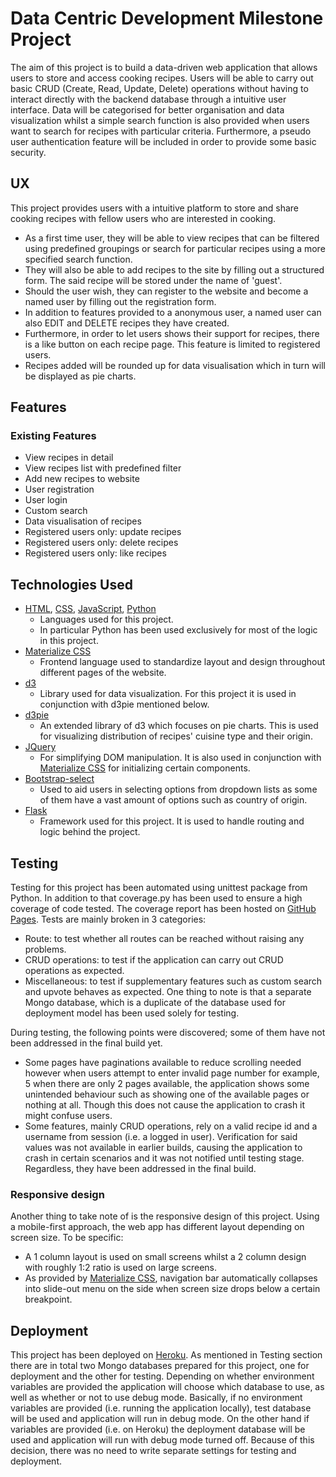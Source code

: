 # Data Centric Development Milestone Project
The aim of this project is to build a data-driven web application that allows users to store and access cooking recipes. Users will be able to carry out basic CRUD (Create, Read, Update, Delete) operations without having to interact directly with the backend database through a intuitive user interface. Data will be categorised for better organisation and data visualization whilst a simple search function is also provided when users want to search for recipes with particular criteria. Furthermore, a pseudo user authentication feature will be included in order to provide some basic security.

## UX
This project provides users with a intuitive platform to store and share cooking recipes with fellow users who are interested in cooking.

- As a first time user, they will be able to view recipes that can be filtered using predefined groupings or search for particular recipes using a more specified search function.
- They will also be able to add recipes to the site by filling out a structured form. The said recipe will be stored under the name of 'guest'.
- Should the user wish, they can register to the website and become a named user by filling out the registration form.
- In addition to features provided to a anonymous user, a named user can also EDIT and DELETE recipes they have created.
- Furthermore, in order to let users shows their support for recipes, there is a like button on each recipe page. This feature is limited to registered users.
- Recipes added will be rounded up for data visualisation which in turn will be displayed as pie charts.

## Features
### Existing Features
- View recipes in detail
- View recipes list with predefined filter
- Add new recipes to website
- User registration
- User login
- Custom search
- Data visualisation of recipes
- Registered users only: update recipes
- Registered users only: delete recipes
- Registered users only: like recipes

## Technologies Used
- [HTML](https://www.w3.org/html/), [CSS](https://www.w3.org/Style/CSS/), [JavaScript](https://www.javascript.com/), [Python](https://www.python.org/)
	- Languages used for this project.
	- In particular Python has been used exclusively for most of the logic in this project.
- [Materialize CSS](https://materializecss.com/)
	- Frontend language used to standardize layout and design throughout different pages of the website.
- [d3](https://d3js.org/)
	- Library used for data visualization. For this project it is used in conjunction with d3pie mentioned below.
- [d3pie](http://d3pie.org/)
	- An extended library of d3 which focuses on pie charts. This is used for visualizing distribution of recipes' cuisine type and their origin.
- [JQuery](https://jquery.com)
	- For simplifying DOM manipulation. It is also used in conjunction with [Materialize CSS](https://materializecss.com/) for initializing certain components.
- [Bootstrap-select](https://silviomoreto.github.io/bootstrap-select/)
	- Used to aid users in selecting options from dropdown lists as some of them have a vast amount of options such as country of origin.
- [Flask](http://flask.pocoo.org/)
	- Framework used for this project. It is used to handle routing and logic behind the project.

## Testing
Testing for this project has been automated using unittest package from Python. In addition to that coverage.py has been used to ensure a high coverage of code tested. The coverage report has been hosted on [GitHub Pages](https://comacoma.github.io/DCD-MilestoneProject/). Tests are mainly broken in 3 categories:
- Route: to test whether all routes can be reached without raising any problems.
- CRUD operations: to test if the application can carry out CRUD operations as expected.
- Miscellaneous: to test if supplementary features such as custom search and upvote behaves as expected.
One thing to note is that a separate Mongo database, which is a duplicate of the database used for deployment model has been used solely for testing.

During testing, the following points were discovered; some of them have not been addressed in the final build yet.
- Some pages have paginations available to reduce scrolling needed however when users attempt to enter invalid page number for example, 5 when there are only 2 pages available, the application shows some unintended behaviour such as showing one of the available pages or nothing at all. Though this does not cause the application to crash it might confuse users.
- Some features, mainly CRUD operations, rely on a valid recipe id and a username from session (i.e. a logged in user). Verification for said values was not available in earlier builds, causing the application to crash in certain scenarios and it was not notified until testing stage. Regardless, they have been addressed in the final build.

### Responsive design
Another thing to take note of is the responsive design of this project. Using a mobile-first approach, the web app has different layout depending on screen size. To be specific:
- A 1 column layout is used on small screens whilst a 2 column design with roughly 1:2 ratio is used on large screens.
- As provided by [Materialize CSS](https://materializecss.com/), navigation bar automatically collapses into slide-out menu on the side when screen size drops below a certain breakpoint.

## Deployment
This project has been deployed on [Heroku](https://dcd-milestone-colman.herokuapp.com/). As mentioned in Testing section there are in total two Mongo databases prepared for this project, one for deployment and the other for testing. Depending on whether environment variables are provided the application will choose which database to use, as well as whether or not to use debug mode. Basically, if no environment variables are provided (i.e. running the application locally), test database will be used and application will run in debug mode. On the other hand if variables are provided (i.e. on Heroku) the deployment database will be used and application will run with debug mode turned off. Because of this decision, there was no need to write separate settings for testing and deployment.
